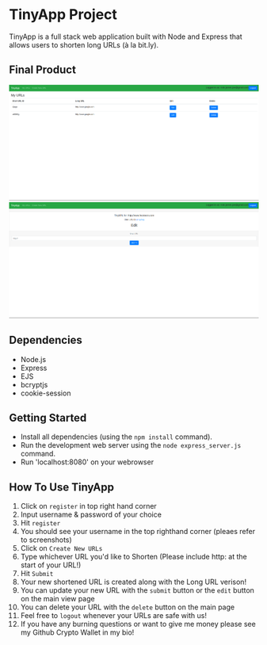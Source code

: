 # TinyApp Project

TinyApp is a full stack web application built with Node and Express that allows users to shorten long URLs (à la bit.ly).

## Final Product

!["screenshot of URLs page"](https://github.com/Njoe00/tinyapp1/blob/master/docs/urls-page.png?raw=true)
!["screenshot of URLS Submission page"](https://github.com/Njoe00/tinyapp1/blob/master/docs/urls-submission.png?raw=true)

## Dependencies

- Node.js
- Express
- EJS
- bcryptjs
- cookie-session

## Getting Started

- Install all dependencies (using the `npm install` command).
- Run the development web server using the `node express_server.js` command.
- Run 'localhost:8080' on your webrowser

## How To Use TinyApp

1. Click on `register` in top right hand corner 
2. Input username & password of your choice 
3. Hit `register`
4. You should see your username in the top righthand corner (pleaes refer to screenshots)
5. Click on `Create New URLs`
6. Type whichever URL you'd like to Shorten (Please include http: at the start of your URL!)
7. Hit `Submit`
8. Your new shortened URL is created along with the Long URL verison!
9. You can update your new URL with the `submit` button or the `edit` button on the main view page
10. You can delete your URL with the `delete` button on the main page 
11. Feel free to `logout` whenever your URLs are safe with us!
12. If you have any burning questions or want to give me money please see my Github Crypto Wallet in my bio!




